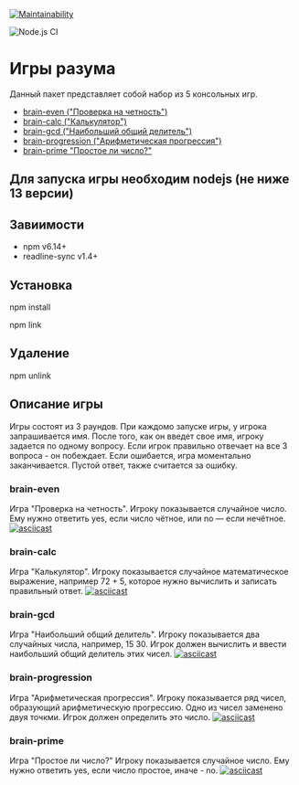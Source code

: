 [![Maintainability](https://api.codeclimate.com/v1/badges/bb8d61816eb72faa3da2/maintainability)](https://codeclimate.com/github/zexeder/frontend-project-lvl1/maintainability)

![Node.js CI](https://github.com/zexeder/frontend-project-lvl1/workflows/Node.js%20CI/badge.svg)
# Игры разума
Данный пакет представляет собой набор из 5 консольных игр. 

* [brain-even ("Проверка на четность")](#brain-even)
* [brain-calc ("Калькулятор")](#brain-calc)
* [brain-gcd ("Наибольший общий делитель")](#brain-gcd)
* [brain-progression ("Арифметическая прогрессия")](#brain-progression)
* [brain-prime "Простое ли число?"](#brain-prime)

## Для запуска игры необходим nodejs (не ниже 13 версии)

## Завиимости
- npm v6.14+
- readline-sync v1.4+

## Установка
npm install

npm link

## Удаление
npm unlink

## Описание игры
Игры состоят из 3 раундов. При каждомо запуске игры, у игрока запрашивается имя. После того, как он введет свое имя, игроку задается по одному вопросу. Если игрок правильно отвечает на все 3 вопроса - он побеждает. Если ошибается, игра моментально заканчивается.
Пустой ответ, также считается за ошибку.

### brain-even
Игра "Проверка на четность". Игроку показывается случайное число. Ему нужно ответить yes, если число чётное, или no — если нечётное.
[![asciicast](https://asciinema.org/a/AzE3hXRJ98rmjkiY4a0lkJ8pb.svg)](https://asciinema.org/a/AzE3hXRJ98rmjkiY4a0lkJ8pb?t=8)

### brain-calc
Игра "Калькулятор". Игроку показывается случайное математическое выражение, например 72 + 5, которое нужно вычислить и записать правильный ответ.
[![asciicast](https://asciinema.org/a/7DW6ywdSxZEtT9Hem0CABqeNA.svg)](https://asciinema.org/a/7DW6ywdSxZEtT9Hem0CABqeNA?t=8)

### brain-gcd
Игра "Наибольший общий делитель". Игроку показывается два случайных числа, например, 15 30. Игрок должен вычислить и ввести наибольший общий делитель этих чисел.
[![asciicast](https://asciinema.org/a/vlq1UQjeXeydNUclNsGHFfsQZ.svg)](https://asciinema.org/a/vlq1UQjeXeydNUclNsGHFfsQZ)

### brain-progression
Игра "Арифметическая прогрессия". Игроку показывается ряд чисел, образующий арифметическую прогрессию. Одно из чисел заменено двуя точкми. Игрок должен определить это число.
[![asciicast](https://asciinema.org/a/5rzaFNO8zzuI1sykkXbsqM5lZ.svg)](https://asciinema.org/a/5rzaFNO8zzuI1sykkXbsqM5lZ)

### brain-prime
Игра "Простое ли число?" Игроку показывается случайное число. Ему нужно ответить yes, если число простое, иначе - no.
[![asciicast](https://asciinema.org/a/kOPl1YJYcbsqy1kjthrT754Th.svg)](https://asciinema.org/a/kOPl1YJYcbsqy1kjthrT754Th)